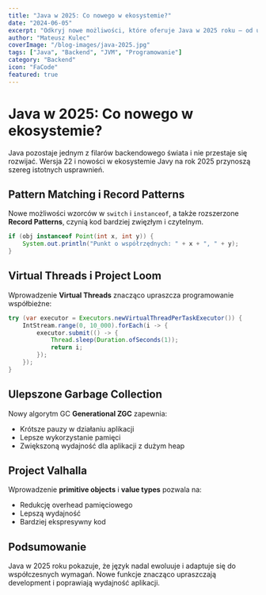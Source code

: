 ```yaml
---
title: "Java w 2025: Co nowego w ekosystemie?"
date: "2024-06-05"
excerpt: "Odkryj nowe możliwości, które oferuje Java w 2025 roku — od ulepszeń języka po nowości w JVM i biblioteki."
author: "Mateusz Kulec"
coverImage: "/blog-images/java-2025.jpg"
tags: ["Java", "Backend", "JVM", "Programowanie"]
category: "Backend"
icon: "FaCode"
featured: true
---
```



# Java w 2025: Co nowego w ekosystemie?


Java pozostaje jednym z filarów backendowego świata i nie przestaje się rozwijać. Wersja 22 i nowości w ekosystemie Javy na rok 2025 przynoszą szereg istotnych usprawnień.


## Pattern Matching i Record Patterns


Nowe możliwości wzorców w `switch` i `instanceof`, a także rozszerzone **Record Patterns**, czynią kod bardziej zwięzłym i czytelnym.


```java
if (obj instanceof Point(int x, int y)) {
    System.out.println("Punkt o współrzędnych: " + x + ", " + y);
}
```


## Virtual Threads i Project Loom


Wprowadzenie **Virtual Threads** znacząco upraszcza programowanie współbieżne:


```java
try (var executor = Executors.newVirtualThreadPerTaskExecutor()) {
    IntStream.range(0, 10_000).forEach(i -> {
        executor.submit(() -> {
            Thread.sleep(Duration.ofSeconds(1));
            return i;
        });
    });
}
```


## Ulepszone Garbage Collection


Nowy algorytm GC **Generational ZGC** zapewnia:

- Krótsze pauzy w działaniu aplikacji
- Lepsze wykorzystanie pamięci
- Zwiększoną wydajność dla aplikacji z dużym heap


## Project Valhalla


Wprowadzenie **primitive objects** i **value types** pozwala na:

- Redukcję overhead pamięciowego
- Lepszą wydajność
- Bardziej ekspresywny kod


## Podsumowanie


Java w 2025 roku pokazuje, że język nadal ewoluuje i adaptuje się do współczesnych wymagań. Nowe funkcje znacząco upraszczają development i poprawiają wydajność aplikacji. 
